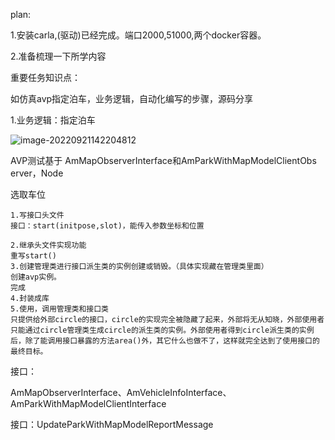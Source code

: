 plan:

1.安装carla,(驱动)已经完成。端口2000,51000,两个docker容器。

2.准备梳理一下所学内容

重要任务知识点：

如仿真avp指定泊车，业务逻辑，自动化编写的步骤，源码分享

1.业务逻辑：指定泊车

![image-20220921142204812](/home/user/.config/Typora/typora-user-images/image-20220921142204812.png)

AVP测试基于 AmMapObserverInterface和AmParkWithMapModelClientObs	erver，Node

选取车位

```
1.写接口头文件
接口：start(initpose,slot)，能传入参数坐标和位置

2.继承头文件实现功能
重写start()
3.创建管理类进行接口派生类的实例创建或销毁。（具体实现藏在管理类里面）
创建avp实例。
完成
4.封装成库
5.使用，调用管理类和接口类
只提供给外部circle的接口，circle的实现完全被隐藏了起来，外部将无从知晓，外部使用者只能通过circle管理类生成circle的派生类的实例。外部使用者得到circle派生类的实例后，除了能调用接口暴露的方法area()外，其它什么也做不了，这样就完全达到了使用接口的最终目标。
```

接口：

AmMapObserverInterface、AmVehicleInfoInterface、AmParkWithMapModelClientInterface



接口：UpdateParkWithMapModelReportMessage
